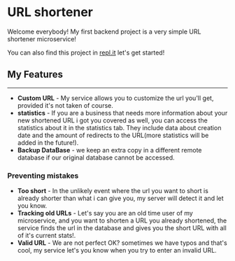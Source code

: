 # URL shortener

Welcome everybody! My first backend project is a very simple URL shortener microservice!

You can also find this project in [repl.it](https://repl.it/@Yairderry/url-shortener)
let's get started!

## My Features

---

- **Custom URL** - My service allows you to customize the url you'll get, provided it's not taken of course.
- **statistics** - If you are a business that needs more information about your new shortened URL i got you covered as well, you can access the statistics about it in the statistics tab. They include data about creation date and the amount of redirects to the URL(more statistics will be added in the future!).
- **Backup DataBase** - we keep an extra copy in a different remote database if our original database cannot be accessed.

### Preventing mistakes

- **Too short** - In the unlikely event where the url you want to short is already shorter than what i can give you, my server will detect it and let you know.
- **Tracking old URLs** - Let's say you are an old time user of my microservice, and you want to shorten a URL you already shortened, the service finds the url in the database and gives you the short URL with all of it's current stats!.
- **Valid URL** - We are not perfect OK? sometimes we have typos and that's cool, my service let's you know when you try to enter an invalid URL.
